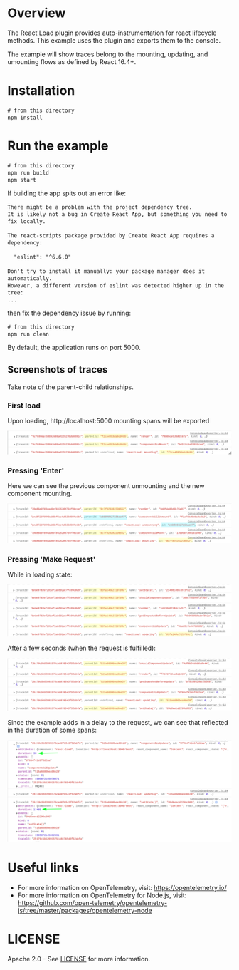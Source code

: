 # Overview

The React Load plugin provides auto-instrumentation for react lifecycle methods. 
This example uses the plugin and exports them to the console.

The example will show traces belong to the mounting, updating, and umounting flows as defined by React 16.4+.

# Installation
```
# from this directory
npm install
```

# Run the example
```
# from this directory
npm run build
npm start
```

If building the app spits out an error like:
```
There might be a problem with the project dependency tree.
It is likely not a bug in Create React App, but something you need to fix locally.

The react-scripts package provided by Create React App requires a dependency:

  "eslint": "^6.6.0"

Don't try to install it manually: your package manager does it automatically.
However, a different version of eslint was detected higher up in the tree:
...
```

then fix the dependency issue by running:
```
# from this directory
npm run clean
```

By default, the application runs on port 5000.


## Screenshots of traces
Take note of the parent-child relationships.
### First load
Upon loading, http://localhost:5000 mounting spans will be exported
<p align="center"><img src="./images/mounting.png?raw=true"/></p>

### Pressing 'Enter'
Here we can see the previous component unmounting and the new component mounting.
<p align="center"><img src="./images/redirect.png?raw=true"/></p>

### Pressing 'Make Request'
While in loading state:
<p align="center"><img src="./images/updating.png?raw=true"/></p>

After a few seconds (when the request is fulfilled):
<p align="center"><img src="./images/updating2.png?raw=true"/></p>

Since the example adds in a delay to the request, we can see that reflected in the duration of some spans:
<p align="center"><img src="./images/duration.png?raw=true"/></p>



# Useful links
- For more information on OpenTelemetry, visit: <https://opentelemetry.io/>
- For more information on OpenTelemetry for Node.js, visit: <https://github.com/open-telemetry/opentelemetry-js/tree/master/packages/opentelemetry-node>

# LICENSE

Apache 2.0 - See [LICENSE][license-url] for more information.

[license-url]: https://github.com/open-telemetry/opentelemetry-js-contrib/blob/master/LICENSE

